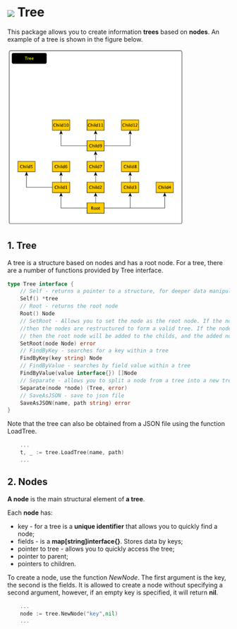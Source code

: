 <h1> <img src="https://img.icons8.com/external-flatart-icons-lineal-color-flatarticons/344/external-tree-autumn-flatart-icons-lineal-color-flatarticons-3.png" width="50px" align="center"> Tree</h1>

This package allows you to create information **trees** based on **nodes**. An example of a tree is shown in the figure below.

<img src="./img/tree_01.png" width="400px">

<h2> 1. Tree </h2>

A tree is a structure based on nodes and has a root node. For a tree, there are a number of functions provided by Tree interface.

````go
type Tree interface {
	// Self - returns a pointer to a structure, for deeper data manipulation
	Self() *tree
	// Root - returns the root node
	Root() Node
	// SetRoot - Allows you to set the node as the root node. If the node is part of a tree, 
	//then the nodes are restructured to form a valid tree. If the node is not part of the tree, 
	// then the root node will be added to the childs, and the added node will become the root.
	SetRoot(node Node) error
	// FindByKey - searches for a key within a tree
	FindByKey(key string) Node
	// FindByValue - searches by field value within a tree 
	FindByValue(value interface{}) []Node
	// Separate - allows you to split a node from a tree into a new tree. All links are removed.
	Separate(node *node) (Tree, error)
	// SaveAsJSON - save to json file
	SaveAsJSON(name, path string) error
}
````

Note that the tree can also be obtained from a JSON file using the function LoadTree.

````go
	...
	t, _ := tree.LoadTree(name, path)
	...
````

<h2> 2. Nodes </h2>

**A node** is the main structural element of **a tree**. 

Each **node** has: 
* key - for a tree is a **unique identifier** that allows you to quickly find a node;
* fields - is a **map[string]interface{}**. Stores data by keys;
* pointer to tree - allows you to quickly access the tree;
* pointer to parent;
* pointers to children.

To create a node, use the function *NewNode*. The first argument is the key, the second is the fields. It is allowed to create a node without specifying a second argument, however, if an empty key is specified, it will return **nil**.
````go
	...
	node := tree.NewNode("key",nil)
	...
````



